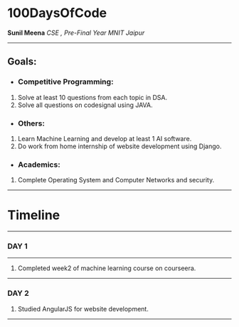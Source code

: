 # 100DaysOfCode

**Sunil Meena**
*CSE , Pre-Final Year MNIT Jaipur*

---
## Goals:

+ ### Competitive Programming:

1. Solve at least 10 questions from each topic in DSA.		
2. Solve all questions on codesignal using JAVA.
		 
+ ### Others:
 1. Learn Machine Learning and develop at least 1 AI software.
 2. Do work from home internship of website development using Django.
		
+ ### Academics:
1. Complete Operating System and Computer Networks and security.
		
---

# Timeline

---

### DAY 1
---
1. Completed week2 of machine learning course on courseera.
---
### DAY 2
1. Studied AngularJS for website development.
---
